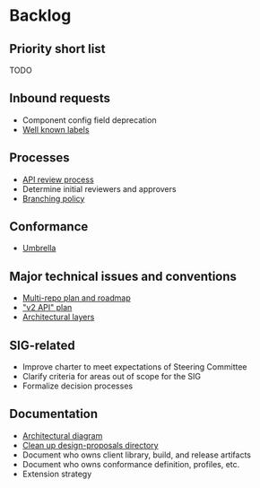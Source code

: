 # Backlog

## Priority short list

TODO

## Inbound requests

* Component config field deprecation
* [Well known labels](https://groups.google.com/forum/#!topic/kubernetes-sig-architecture/PEp7NqWuFpw)

## Processes

* [API review process](https://github.com/kubernetes/community/pull/419/files)
* Determine initial reviewers and approvers
* [Branching policy](https://github.com/kubernetes/community/issues/566)

## Conformance

* [Umbrella](https://github.com/kubernetes/community/issues/432)

## Major technical issues and conventions

* [Multi-repo plan and roadmap](https://github.com/kubernetes/kubernetes/issues/24343)
* ["v2 API" plan](https://github.com/kubernetes/kubernetes/issues/8190)
* [Architectural layers](https://github.com/kubernetes/community/issues/952)

## SIG-related

* Improve charter to meet expectations of Steering Committee
* Clarify criteria for areas out of scope for the SIG
* Formalize decision processes

## Documentation

* [Architectural diagram](https://github.com/kubernetes/community/issues/767)
* [Clean up design-proposals directory](https://github.com/kubernetes/community/issues/651)
* Document who owns client library, build, and release artifacts
* Document who owns conformance definition, profiles, etc.
* Extension strategy
